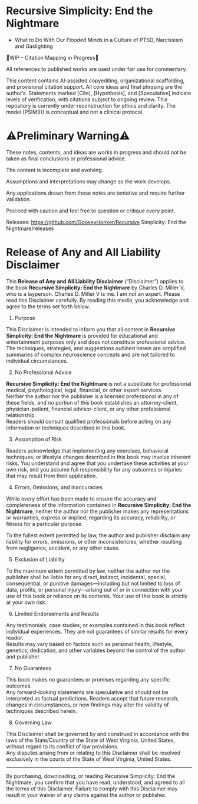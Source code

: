 # Recursive Simplicity: End the Nightmare
- What to Do With Our Flooded Minds in a Culture of PTSD, Narcissism and Gaslighting

🚧WIP – Citation Mapping in Progress🚧

All references to published works are used under fair use for commentary.

This content contains AI-assisted copyediting, organizational scaffolding, and provisional citation support. All core ideas and final phrasing are the author’s. Statements marked [Cite], [Hypothesis], and [Speculative] indicate levels of verification, with citations subject to ongoing review. This repository is currently under reconstruction for ethics and clarity. The model (PSIM(I)) is conceptual and not a clinical protocol.

⚠️Preliminary Warning⚠️
===

These notes, contents, and ideas are works in progress and should not be taken as final conclusions or professional advice.

The content is incomplete and evolving.

Assumptions and interpretations may change as the work develops.

Any applications drawn from these notes are tentative and require further validation.

Proceed with caution and feel free to question or critique every point.

Releases: https://github.com/GooseyHonker/Recursive Simplicity: End the Nightmare/releases

# **Release of Any and All Liability Disclaimer**

This **Release of Any and All Liability Disclaimer** (“Disclaimer”) applies to the book **Recursive Simplicity: End the Nightmare** by Charles D. Miller V, who is a layperson. Charles D. Miller V is me. I am not an expert. Please read this Disclaimer carefully. By reading this media, you acknowledge and agree to the terms set forth below.

1. Purpose

This Disclaimer is intended to inform you that all content in **Recursive Simplicity: End the Nightmare** is provided for educational and entertainment purposes only and does not constitute professional advice. The techniques, strategies, and suggestions outlined herein are simplified summaries of complex neuroscience concepts and are not tailored to individual circumstances.

2. No Professional Advice

**Recursive Simplicity: End the Nightmare** is not a substitute for professional medical, psychological, legal, financial, or other expert services.  
Neither the author nor the publisher is a licensed professional in any of these fields, and no portion of this book establishes an attorney-client, physician-patient, financial advisor-client, or any other professional relationship.  
Readers should consult qualified professionals before acting on any information or techniques described in this book.

3. Assumption of Risk

Readers acknowledge that implementing any exercises, behavioral techniques, or lifestyle changes described in this book may involve inherent risks. You understand and agree that you undertake these activities at your own risk, and you assume full responsibility for any outcomes or injuries that may result from their application.

4. Errors, Omissions, and Inaccuracies

While every effort has been made to ensure the accuracy and completeness of the information contained in **Recursive Simplicity: End the Nightmare**, neither the author nor the publisher makes any representations or warranties, express or implied, regarding its accuracy, reliability, or fitness for a particular purpose.

To the fullest extent permitted by law, the author and publisher disclaim any liability for errors, omissions, or other inconsistencies, whether resulting from negligence, accident, or any other cause.

5. Exclusion of Liability

To the maximum extent permitted by law, neither the author nor the publisher shall be liable for any direct, indirect, incidental, special, consequential, or punitive damages—including but not limited to loss of data, profits, or personal injury—arising out of or in connection with your use of this book or reliance on its contents. Your use of this book is strictly at your own risk.

6. Limited Endorsements and Results

Any testimonials, case studies, or examples contained in this book reflect individual experiences. They are not guarantees of similar results for every reader.  
Results may vary based on factors such as personal health, lifestyle, genetics, dedication, and other variables beyond the control of the author and publisher.

7. No Guarantees

This book makes no guarantees or promises regarding any specific outcomes.  
Any forward-looking statements are speculative and should not be interpreted as factual predictions. Readers accept that future research, changes in circumstances, or new findings may alter the validity of techniques described herein.

8. Governing Law

This Disclaimer shall be governed by and construed in accordance with the laws of the State/Country of the State of West Virginia, United States, without regard to its conflict of law provisions.  
Any disputes arising from or relating to this Disclaimer shall be resolved exclusively in the courts of the State of West Virginia, United States.

---

By purchasing, downloading, or reading Recursive Simplicity: End the Nightmare, you confirm that you have read, understood, and agreed to all the terms of this Disclaimer. Failure to comply with this Disclaimer may result in your waiver of any claims against the author or publisher.
